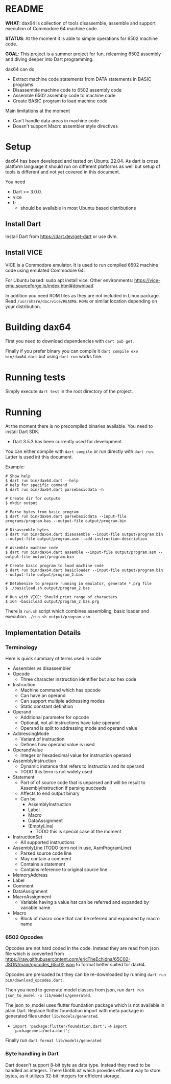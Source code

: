 README
======

**WHAT**: dax64 is collection of tools disassemble, assemble and support execution of Commodore 64
machine code.

**STATUS**: At the moment it is able to simple operations for 6502 machine code.

**GOAL**: This project is a summer project for fun, relearning 6502 assembly and
diving deeper into Dart programming.

dax64 can do

* Extract machine code statements from DATA statements in BASIC programs
* Disassemble machine code to 6502 assembly code
* Assemble 6502 assembly code to machine code
* Create BASIC program to load machine code

Main limitations at the moment

* Can't handle data areas in machine code
* Doesn't support Macro assembler style directives

# Setup

dax64 has been developed and tested on Ubuntu 22.04. As dart is cross platform language it should
run on different platforms as well but setup of tools is different and not yet covered in this
document.

You need

* Dart >= 3.0.0.
* vice
* tr
    - should be available in most Ubuntu based distributions

## Install Dart

Install Dart from https://dart.dev/get-dart
or use dvm.

## Install VICE

VICE is a Commodore emulator. It is used to run compiled 6502 machine code using
emulated Commodore 64.

For Ubuntu based: sudo apt install vice.
Other environments: https://vice-emu.sourceforge.io/index.html#download

In addition you need ROM files as they are not included in Linux package.
Read `/usr/share/doc/vice/README.ROMs` or similar location depending on your distribution.

# Building dax64

First you need to download dependencies with `dart pub get`.

Finally if you prefer binary you can compile it `dart compile exe bin/dax64.dart` but using
`dart run` works fine.

# Running tests

Simply execute `dart test` in the root directory of the project.

# Running

At the moment there is no precompiled binaries available. You need to install Dart SDK.

- Dart 3.5.3 has been currently used for development.

You can either compile with `dart compile` or run directly with `dart run`. Latter is used int this
document.

Example:

```shell
# Show help
$ dart run bin/dax64.dart --help
# Help for specific command
$ dart run bin/dax64.dart parsebasicdata -h

# Create dir for outputs
$ mkdir output

# Parse bytes from basic program
$ dart run bin/dax64.dart parsebasicdata --input-file programs/program.bas --output-file output/program.bin

# Disassemble bytes
$ dart run bin/dax64.dart disassemble --input-file output/program.bin --output-file output/program.asm --add-instruction-description

# Assemble machine code
$ dart run bin/dax64.dart assemble --input-file output/program.asm --output-file output/program.bin

# Create basic program to load machine code
$ dart run bin/dax64.dart basicloader --input-file output/program.bin --output-file output/program_2.bas

# Detokenize to prepare running in emulator, generate *.prg file
$ ./basicload.sh output/program_2.bas

# Run with VICE: Should print range of characters
$ x64 -basicload output/program_2.bas.prg

```

There is `run.sh` script which combines assembling, basic loader and execution.
`./run.sh output/program.asm`

## Implementation Details

### Terminology

Here is quick summary of terms used in code

* Assembler vs disassembler
* Opcode
    * Three character instruction identifier but also hex code
* Instruction
    * Machine command which has opcode
    * Can have an operand
    * Can support multiple addressing modes
    * Static constant definition
* Operand
    * Additional parameter for opcode
    * Optional, not all instructions have take operand
    * Operand is split to addressing mode and operand value
* AddressingMode
    * Variant of instruction
    * Defines how operand value is used
* OperandValue
    * Integer or hexadecimal value for instruction operand
* AssemblyInstruction
    * Dynamic instance that refers to Instruction and its operand
    * TODO this term is not widely used
* Statement
    * Part of of source code that is unparsed and will be result to
      AssemblyInstruction if parsing succeeds
    * Affects to end output binary
    * Can be
        * AssemblyInstruction
        * Label
        * Macro
        * DataAssignment
        * (EmptyLine)
            * TODO this is special case at the moment
* InstructionSet
    * All supported instructions
* AssemblyLine (TODO term not in use, AsmProgramLine)
    * Parsed source code line
    * May contain a comment
    * Contains a statement
    * Contains reference to original source line
* MemoryAddress
* Label
* Comment
* DataAssignment
* MacroAssignment
    * Variable having a value hat can be referred and expanded by variable
      name
* Macro
    * Block of macro code that can be referred and expanded by macro name

### 6502 Opcodes

Opcodes are not hard coded in the code. Instead they are read from json file which is converted from
https://raw.githubusercontent.com/ericTheEchidna/65C02-JSON/main/opcodes_65c02.json to format better
suited for dax64.

Opcodes are preloaded but they can be re-downloaded by
running  `dart run bin/download_opcodes.dart`.

Then you need to generate model classes from json, run
`dart run json_to_model -o lib/models/generated`.

The json_to_model uses flutter foundation package which is not available in plain Dart.
Replace flutter foundation import with meta package in generated files under `lib/models/generated`.

* `import 'package:flutter/foundation.dart';` -> `import 'package:meta/meta.dart';`

Finally run `dart format lib/models/generated`

### Byte handling in Dart

Dart doesn't support 8-bit byte as data type. Instead they need to be handled
as integers. There Uint8List which provides efficient way to store bytes, as it
utilizes 32-bit integers for efficient storage.

